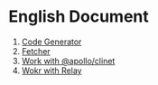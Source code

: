 # English Document

1. [Code Generator](generator.md)
2. [Fetcher](fetcher.md)
3. [Work with @apollo/clinet](apollo.md)
4. [Wokr with Relay](relay.md)